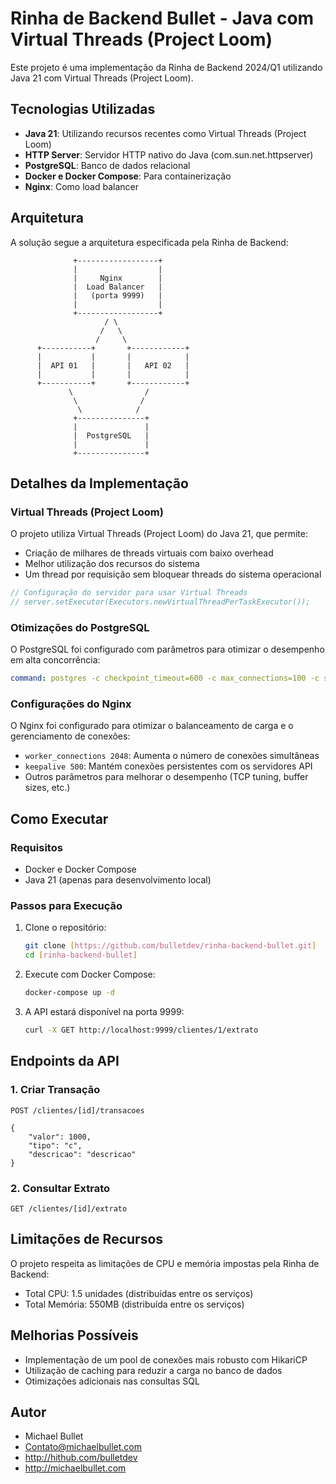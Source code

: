 # Rinha de Backend Bullet - Java com Virtual Threads (Project Loom)

Este projeto é uma implementação da Rinha de Backend 2024/Q1 utilizando Java 21 com Virtual Threads (Project Loom).

## Tecnologias Utilizadas

- **Java 21**: Utilizando recursos recentes como Virtual Threads (Project Loom)
- **HTTP Server**: Servidor HTTP nativo do Java (com.sun.net.httpserver)
- **PostgreSQL**: Banco de dados relacional
- **Docker e Docker Compose**: Para containerização
- **Nginx**: Como load balancer

## Arquitetura

A solução segue a arquitetura especificada pela Rinha de Backend:

```
              +------------------+
              |                  |
              |     Nginx        |
              |  Load Balancer   |
              |   (porta 9999)   |
              |                  |
              +------------------+
                     / \
                    /   \
                   /     \
      +-----------+       +------------+
      |           |       |            |
      |  API 01   |       |   API 02   |
      |           |       |            |
      +-----------+       +------------+
             \                /
              \              /
               \            /
              +---------------+
              |               |
              |  PostgreSQL   |
              |               |
              +---------------+
```

## Detalhes da Implementação

### Virtual Threads (Project Loom)

O projeto utiliza Virtual Threads (Project Loom) do Java 21, que permite:

- Criação de milhares de threads virtuais com baixo overhead
- Melhor utilização dos recursos do sistema
- Um thread por requisição sem bloquear threads do sistema operacional

```java
// Configuração do servidor para usar Virtual Threads
// server.setExecutor(Executors.newVirtualThreadPerTaskExecutor());
```

### Otimizações do PostgreSQL

O PostgreSQL foi configurado com parâmetros para otimizar o desempenho em alta concorrência:

```yaml
command: postgres -c checkpoint_timeout=600 -c max_connections=100 -c shared_buffers=128MB -c synchronous_commit=off -c fsync=off
```

### Configurações do Nginx

O Nginx foi configurado para otimizar o balanceamento de carga e o gerenciamento de conexões:

- `worker_connections 2048`: Aumenta o número de conexões simultâneas
- `keepalive 500`: Mantém conexões persistentes com os servidores API
- Outros parâmetros para melhorar o desempenho (TCP tuning, buffer sizes, etc.)

## Como Executar

### Requisitos

- Docker e Docker Compose
- Java 21 (apenas para desenvolvimento local)

### Passos para Execução

1. Clone o repositório:
   ```bash
   git clone [https://github.com/bulletdev/rinha-backend-bullet.git]
   cd [rinha-backend-bullet]
   ```

2. Execute com Docker Compose:
   ```bash
   docker-compose up -d
   ```

3. A API estará disponível na porta 9999:
   ```bash
   curl -X GET http://localhost:9999/clientes/1/extrato
   ```

## Endpoints da API

### 1. Criar Transação

```
POST /clientes/[id]/transacoes

{
    "valor": 1000,
    "tipo": "c",
    "descricao": "descricao"
}
```

### 2. Consultar Extrato

```
GET /clientes/[id]/extrato
```

## Limitações de Recursos

O projeto respeita as limitações de CPU e memória impostas pela Rinha de Backend:
- Total CPU: 1.5 unidades (distribuídas entre os serviços)
- Total Memória: 550MB (distribuída entre os serviços)

## Melhorias Possíveis

- Implementação de um pool de conexões mais robusto com HikariCP
- Utilização de caching para reduzir a carga no banco de dados
- Otimizações adicionais nas consultas SQL

## Autor

- Michael Bullet
- Contato@michaelbullet.com
- http://hithub.com/bulletdev
- http://michaelbullet.com
```
